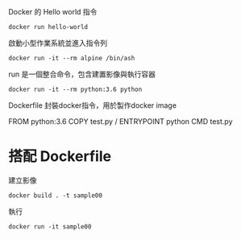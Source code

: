 
Docker 的 Hello world 指令

	docker run hello-world

啟動小型作業系統並進入指令列

	docker run -it --rm alpine /bin/ash

run 是一個整合命令，包含建置影像與執行容器

	docker run -it --rm python:3.6 python


Dockerfile
封裝docker指令，用於製作docker image

FROM python:3.6
COPY test.py /
ENTRYPOINT python
CMD test.py



# 搭配 Dockerfile 

建立影像
  
	docker build . -t sample00

執行

	docker run -it sample00




